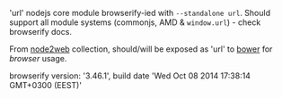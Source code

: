 'url' nodejs core module browserify-ied with `--standalone url`. Should support all module systems (commonjs, AMD & `window.url`) - check browserify docs.

From [node2web](http://github.com/anodynos/node2web) collection,
should/will be exposed as 'url' to [bower](http://bower.io) for *browser* usage.

browserify version: '3.46.1', build date 'Wed Oct 08 2014 17:38:14 GMT+0300 (EEST)'